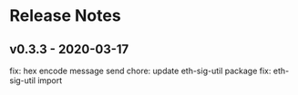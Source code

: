 # Release Notes

## v0.3.3 - 2020-03-17
fix: hex encode message send
chore: update eth-sig-util package
fix: eth-sig-util import
